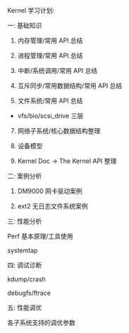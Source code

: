 Kernel 学习计划:

一: 基础知识

1. 内存管理/常用 API 总结

2. 进程管理/常用 API 总结

3. 中断/系统调用/常用 API 总结

4. 互斥同步/常用数据结构/常用 API 总结

6. 文件系统/常用 API 总结

- vfs/bio/scsi_drive 三层

7. 网络子系统/核心数据结构整理

8. 设备模型

9. Kernel Doc ->  The Kernel API 整理

二: 案例分析

1. DM9000 网卡驱动案例

2. ext2 无日志文件系统案例

三: 性能分析

Perf 基本原理/工具使用

systemtap

四: 调试诊断

kdump/crash

debugfs/ftrace

五: 性能调优

各子系统支持的调优参数